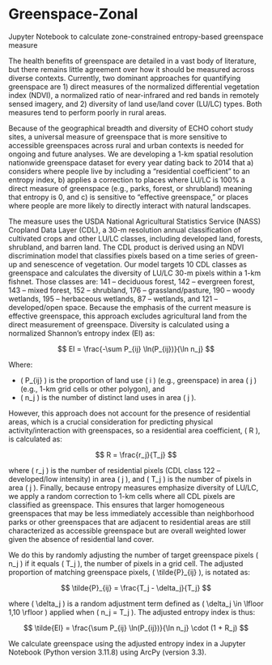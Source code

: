 # Greenspace-Zonal
Jupyter Notebook to calculate zone-constrained entropy-based greenspace measure

The health benefits of greenspace are detailed in a vast body of literature, but there remains little agreement over how it should be measured across diverse contexts. Currently, two dominant approaches for quantifying greenspace are 1) direct measures of the normalized differential vegetation index (NDVI), a normalized ratio of near-infrared and red bands in remotely sensed imagery, and 2) diversity of land use/land cover (LU/LC) types. Both measures tend to perform poorly in rural areas.

Because of the geographical breadth and diversity of ECHO cohort study sites, a universal measure of greenspace that is more sensitive to accessible greenspaces across rural and urban contexts is needed for ongoing and future analyses. We are developing a 1-km spatial resolution nationwide greenspace dataset for every year dating back to 2014 that a) considers where people live by including a “residential coefficient” to an entropy index, b) applies a correction to places where LU/LC is 100% a direct measure of greenspace (e.g., parks, forest, or shrubland) meaning that entropy is 0, and c) is sensitive to “effective greenspace,” or places where people are more likely to directly interact with natural landscapes. 

The measure uses the USDA National Agricultural Statistics Service (NASS) Cropland Data Layer (CDL), a 30-m resolution annual classification of cultivated crops and other LU/LC classes, including developed land, forests, shrubland, and barren land. The CDL product is derived using an NDVI discrimination model that classifies pixels based on a time series of green-up and senescence of vegetation. Our model targets 10 CDL classes as greenspace and calculates the diversity of LU/LC 30-m pixels within a 1-km fishnet. Those classes are: 141 – deciduous forest, 142 – evergreen forest, 143 – mixed forest, 152 – shrubland, 176 – grassland/pasture, 190 – woody wetlands, 195 – herbaceous wetlands, 87 – wetlands, and 121 – developed/open space. Because the emphasis of the current measure is effective greenspace, this approach excludes agricultural land from the direct measurement of greenspace. Diversity is calculated using a normalized Shannon’s entropy index (EI) as:

$$
EI = \frac{-\sum P_{ij} \ln(P_{ij})}{\ln n_j}
$$

Where:

- \( P_{ij} \) is the proportion of land use \( i \) (e.g., greenspace) in area \( j \) (e.g., 1-km grid cells or other polygon), and
- \( n_j \) is the number of distinct land uses in area \( j \).

However, this approach does not account for the presence of residential areas, which is a crucial consideration for predicting physical activity/interaction with greenspaces, so a residential area coefficient, \( R \), is calculated as:

$$
R = \frac{r_j}{T_j}
$$

where \( r_j \) is the number of residential pixels (CDL class 122 – developed/low intensity) in area \( j \), and \( T_j \) is the number of pixels in area \( j \). Finally, because entropy measures emphasize diversity of LU/LC, we apply a random correction to 1-km cells where all CDL pixels are classified as greenspace. This ensures that larger homogeneous greenspaces that may be less immediately accessible than neighborhood parks or other greenspaces that are adjacent to residential areas are still characterized as accessible greenspace but are overall weighted lower given the absence of residential land cover.

We do this by randomly adjusting the number of target greenspace pixels \( n_j \) if it equals \( T_j \), the number of pixels in a grid cell. The adjusted proportion of matching greenspace pixels, \( \tilde{P}_{ij} \), is notated as:

$$
\tilde{P}_{ij} = \frac{T_j - \delta_j}{T_j}
$$

where \( \delta_j \) is a random adjustment term defined as \( \delta_j \in \lfloor 1,10 \rfloor \) applied when \( n_j = T_j \). The adjusted entropy index is thus:

$$
\tilde{EI} = \frac{\sum P_{ij} \ln(P_{ij})}{\ln n_j} \cdot (1 + R_j)
$$

We calculate greenspace using the adjusted entropy index in a Jupyter Notebook (Python version 3.11.8) using ArcPy (version 3.3).
